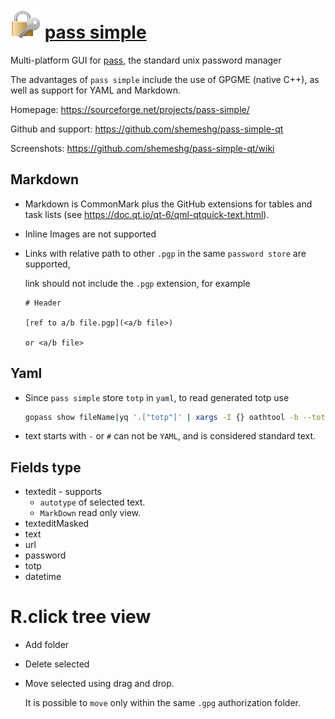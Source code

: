 # ![Alt text](icon.png) [pass simple](https://github.com/shemeshg/pass-simple-qt)

Multi-platform GUI for [pass](https://www.passwordstore.org/), the standard unix password manager

The advantages of `pass simple` include the use of GPGME (native C++), as well as support for YAML and Markdown.

Homepage: <https://sourceforge.net/projects/pass-simple/>

Github and support: <https://github.com/shemeshg/pass-simple-qt>

Screenshots: <https://github.com/shemeshg/pass-simple-qt/wiki>

## Markdown

- Markdown is CommonMark plus the GitHub extensions for tables and task lists (see <https://doc.qt.io/qt-6/qml-qtquick-text.html>).

- Inline Images are not supported

- Links with relative path to other `.pgp` in the same `password store` are supported, 

    link should not include the `.pgp` extension, for example 

    ```Md
    # Header

    [ref to a/b file.pgp](<a/b file>)

    or <a/b file>
    ```

## Yaml

- Since `pass simple` store `totp` in `yaml`, to read generated totp use

    ```bash
    gopass show fileName|yq '.["totp"]' | xargs -I {} oathtool -b --totp {}
    ```
- text starts with `-` or `#` can not be `YAML`, and is considered standard text.

## Fields type

- textedit - supports 
  - `autotype` of selected text. 
  - `MarkDown` read only view.
- texteditMasked 
- text
- url
- password
- totp
- datetime

# R.click tree view

- Add folder
- Delete selected
- Move selected using drag and drop.
  
  It is possible to `move` only within the same `.gpg` authorization folder. 
